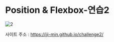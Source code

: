 # Position & Flexbox-연습2

![2](https://github.com/jji-min/challenge2/assets/162656013/b0a1bf8c-dc7d-4b1d-b3a3-4e1e8d745e47)

사이트 주소 : <https://jji-min.github.io/challenge2/>
